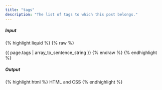 ```yaml
---
title: "tags"
description: "The list of tags to which this post belongs."
---
```

##### Input

{% highlight liquid %}
{% raw %}
<!-- tags is set to
  tags:
    - HTML
    - CSS
-->
{{ page.tags | array_to_sentence_string  }}
{% endraw %}
{% endhighlight %}

##### Output

{% highlight html %}
HTML and CSS
{% endhighlight %}
